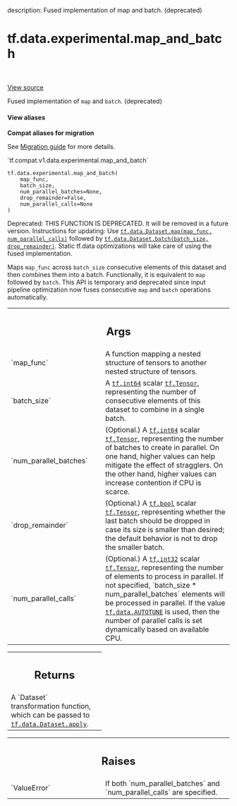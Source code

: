 description: Fused implementation of map and batch. (deprecated)

<div itemscope itemtype="http://developers.google.com/ReferenceObject">
<meta itemprop="name" content="tf.data.experimental.map_and_batch" />
<meta itemprop="path" content="Stable" />
</div>

# tf.data.experimental.map_and_batch

<!-- Insert buttons and diff -->

<table class="tfo-notebook-buttons tfo-api nocontent" align="left">

</table>

<a target="_blank" class="external" href="/code/stable/tensorflow/python/data/experimental/ops/batching.py">View source</a>



Fused implementation of `map` and `batch`. (deprecated)


<section class="expandable">
  <h4 class="showalways">View aliases</h4>
  <p>
<b>Compat aliases for migration</b>
<p>See
<a href="https://www.tensorflow.org/guide/migrate">Migration guide</a> for
more details.</p>
<p>`tf.compat.v1.data.experimental.map_and_batch`</p>
</p>
</section>

<pre class="devsite-click-to-copy prettyprint lang-py tfo-signature-link">
<code>tf.data.experimental.map_and_batch(
    map_func,
    batch_size,
    num_parallel_batches=None,
    drop_remainder=False,
    num_parallel_calls=None
)
</code></pre>



<!-- Placeholder for "Used in" -->

Deprecated: THIS FUNCTION IS DEPRECATED. It will be removed in a future version.
Instructions for updating:
Use <a href="../../../tf/data/Dataset.md#map"><code>tf.data.Dataset.map(map_func, num_parallel_calls)</code></a> followed by <a href="../../../tf/data/Dataset.md#batch"><code>tf.data.Dataset.batch(batch_size, drop_remainder)</code></a>. Static tf.data optimizations will take care of using the fused implementation.

Maps `map_func` across `batch_size` consecutive elements of this dataset
and then combines them into a batch. Functionally, it is equivalent to `map`
followed by `batch`. This API is temporary and deprecated since input pipeline
optimization now fuses consecutive `map` and `batch` operations automatically.

<!-- Tabular view -->
 <table class="responsive fixed orange">
<colgroup><col width="214px"><col></colgroup>
<tr><th colspan="2"><h2 class="add-link">Args</h2></th></tr>

<tr>
<td>
`map_func`<a id="map_func"></a>
</td>
<td>
A function mapping a nested structure of tensors to another
nested structure of tensors.
</td>
</tr><tr>
<td>
`batch_size`<a id="batch_size"></a>
</td>
<td>
A <a href="../../../tf.md#int64"><code>tf.int64</code></a> scalar <a href="../../../tf/Tensor.md"><code>tf.Tensor</code></a>, representing the number of
consecutive elements of this dataset to combine in a single batch.
</td>
</tr><tr>
<td>
`num_parallel_batches`<a id="num_parallel_batches"></a>
</td>
<td>
(Optional.) A <a href="../../../tf.md#int64"><code>tf.int64</code></a> scalar <a href="../../../tf/Tensor.md"><code>tf.Tensor</code></a>,
representing the number of batches to create in parallel. On one hand,
higher values can help mitigate the effect of stragglers. On the other
hand, higher values can increase contention if CPU is scarce.
</td>
</tr><tr>
<td>
`drop_remainder`<a id="drop_remainder"></a>
</td>
<td>
(Optional.) A <a href="../../../tf.md#bool"><code>tf.bool</code></a> scalar <a href="../../../tf/Tensor.md"><code>tf.Tensor</code></a>, representing
whether the last batch should be dropped in case its size is smaller than
desired; the default behavior is not to drop the smaller batch.
</td>
</tr><tr>
<td>
`num_parallel_calls`<a id="num_parallel_calls"></a>
</td>
<td>
(Optional.) A <a href="../../../tf.md#int32"><code>tf.int32</code></a> scalar <a href="../../../tf/Tensor.md"><code>tf.Tensor</code></a>,
representing the number of elements to process in parallel. If not
specified, `batch_size * num_parallel_batches` elements will be processed
in parallel. If the value <a href="../../../tf/data.md#AUTOTUNE"><code>tf.data.AUTOTUNE</code></a> is used, then
the number of parallel calls is set dynamically based on available CPU.
</td>
</tr>
</table>



<!-- Tabular view -->
 <table class="responsive fixed orange">
<colgroup><col width="214px"><col></colgroup>
<tr><th colspan="2"><h2 class="add-link">Returns</h2></th></tr>
<tr class="alt">
<td colspan="2">
A `Dataset` transformation function, which can be passed to
<a href="../../../tf/data/Dataset.md#apply"><code>tf.data.Dataset.apply</code></a>.
</td>
</tr>

</table>



<!-- Tabular view -->
 <table class="responsive fixed orange">
<colgroup><col width="214px"><col></colgroup>
<tr><th colspan="2"><h2 class="add-link">Raises</h2></th></tr>

<tr>
<td>
`ValueError`<a id="ValueError"></a>
</td>
<td>
If both `num_parallel_batches` and `num_parallel_calls` are
specified.
</td>
</tr>
</table>

